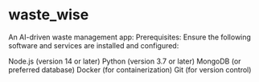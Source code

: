# waste_wise
An AI-driven waste management app:
Prerequisites:
Ensure the following software and services are installed and configured:

Node.js (version 14 or later)
Python (version 3.7 or later)
MongoDB (or preferred database)
Docker (for containerization)
Git (for version control)
